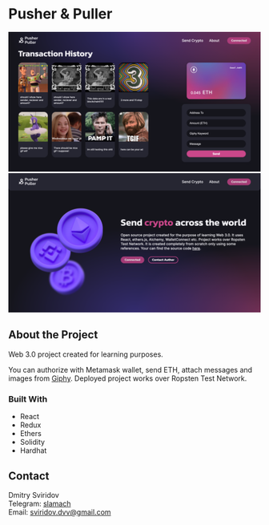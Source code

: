 # Pusher & Puller

![Send crypto section screenshot](/doc/screenshot1.png)
![About section screenshot](/doc/screenshot2.png)

## About the Project

Web 3.0 project created for learning purposes.

You can authorize with Metamask wallet, send ETH, attach messages and images from [Giphy](https://giphy.com). Deployed project works over Ropsten Test Network.

### Built With

- React
- Redux
- Ethers
- Solidity
- Hardhat

## Contact

Dmitry Sviridov  
Telegram: [slamach](https://t.me/slamach)  
Email: sviridov.dvv@gmail.com
